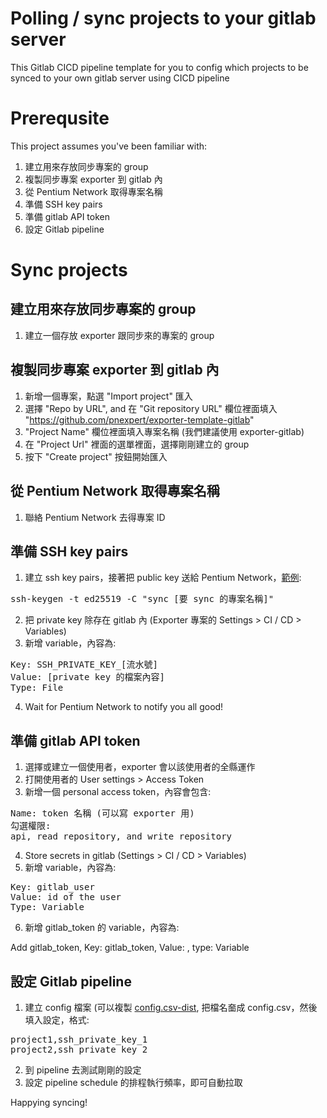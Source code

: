 # Polling / sync projects to your gitlab server 
This Gitlab CICD pipeline template for you to config which projects to be synced to your own gitlab server using CICD pipeline

# Prerequsite 
This project assumes you've been familiar with:
1. 建立用來存放同步專案的 group
2. 複製同步專案 exporter 到 gitlab 內
3. 從 Pentium Network 取得專案名稱
4. 準備 SSH key pairs
5. 準備 gitlab API token
6. 設定 Gitlab pipeline

# Sync projects

## 建立用來存放同步專案的 group
1. 建立一個存放 exporter 跟同步來的專案的 group
## 複製同步專案 exporter 到 gitlab 內
1. 新增一個專案，點選 "Import project" 匯入
2. 選擇 "Repo by URL", and 在 "Git repository URL" 欄位裡面填入 "https://github.com/pnexpert/exporter-template-gitlab" 
3. "Project Name" 欄位裡面填入專案名稱 (我們建議使用 exporter-gitlab)
4. 在 "Project Url" 裡面的選單裡面，選擇剛剛建立的 group
5. 按下 "Create project" 按鈕開始匯入

## 從 Pentium Network 取得專案名稱
1. 聯絡 Pentium Network 去得專案 ID

## 準備 SSH key pairs
1. 建立 ssh key pairs，接著把 public key 送給 Pentium Network，[範例](https://docs.gitlab.com/ee/ssh/#generate-an-ssh-key-pair):

<pre>ssh-keygen -t ed25519 -C "sync [要 sync 的專案名稱]"</pre>

2. 把 private key 除存在 gitlab 內 (Exporter 專案的 Settings > CI / CD > Variables)
3. 新增 variable，內容為:

<pre>
Key: SSH_PRIVATE_KEY_[流水號]
Value: [private key 的檔案內容]
Type: File
</pre>

4. Wait for Pentium Network to notify you all good!

## 準備 gitlab API token
1. 選擇或建立一個使用者，exporter 會以該使用者的全縣運作
2. 打開使用者的 User settings > Access Token
3. 新增一個 personal access token，內容會包含:

<pre>
Name: token 名稱 (可以寫 exporter 用)
勾選權限:
api, read_repository, and write_repository
</pre>

4. Store secrets in gitlab (Settings > CI / CD > Variables)
5. 新增 variable，內容為:

<pre>
Key: gitlab_user
Value: id of the user
Type: Variable
</pre>

6. 新增 gitlab_token 的 variable，內容為:

Add gitlab_token, Key: gitlab_token, Value: <the created token>, type: Variable

## 設定 Gitlab pipeline
1. 建立 config 檔案 (可以複製 [config.csv-dist](config.csv-dist), 把檔名奤成 config.csv，然後填入設定，格式:

<pre>
project1,ssh_private_key_1
project2,ssh_private_key_2
</pre>

2. 到 pipeline 去測試剛剛的設定
3. 設定 pipeline schedule 的排程執行頻率，即可自動拉取

Happying syncing!
